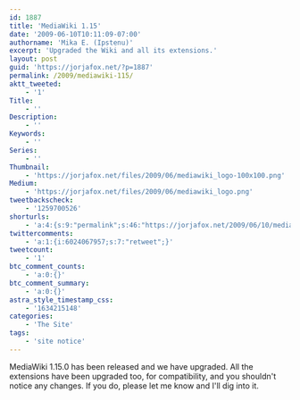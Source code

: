 ```yaml
---
id: 1887
title: 'MediaWiki 1.15'
date: '2009-06-10T10:11:09-07:00'
authorname: 'Mika E. (Ipstenu)'
excerpt: 'Upgraded the Wiki and all its extensions.'
layout: post
guid: 'https://jorjafox.net/?p=1887'
permalink: /2009/mediawiki-115/
aktt_tweeted:
    - '1'
Title:
    - ''
Description:
    - ''
Keywords:
    - ''
Series:
    - ''
Thumbnail:
    - 'https://jorjafox.net/files/2009/06/mediawiki_logo-100x100.png'
Medium:
    - 'https://jorjafox.net/files/2009/06/mediawiki_logo.png'
tweetbackscheck:
    - '1259700526'
shorturls:
    - 'a:4:{s:9:"permalink";s:46:"https://jorjafox.net/2009/06/10/mediawiki-115/";s:7:"tinyurl";s:25:"http://tinyurl.com/my8f5e";s:4:"isgd";s:18:"http://is.gd/52Wuh";s:5:"bitly";s:20:"http://bit.ly/5QgewI";}'
twittercomments:
    - 'a:1:{i:6024067957;s:7:"retweet";}'
tweetcount:
    - '1'
btc_comment_counts:
    - 'a:0:{}'
btc_comment_summary:
    - 'a:0:{}'
astra_style_timestamp_css:
    - '1634215148'
categories:
    - 'The Site'
tags:
    - 'site notice'
---
```


MediaWiki 1.15.0 has been released and we have upgraded.  All the extensions have been upgraded too, for compatibility, and you shouldn't notice any changes. If you do, please let me know and I'll dig into it.

